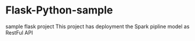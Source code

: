 # Flask-Python-sample
sample flask project
This project has deployment the Spark pipline model as RestFul API
